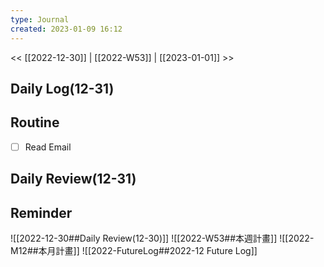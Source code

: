 ```yaml
---
type: Journal
created: 2023-01-09 16:12
---
```

<< [[2022-12-30]] | [[2022-W53]] | [[2023-01-01]] >>
## Daily Log(12-31)

## Routine
- [ ] Read Email

## Daily Review(12-31)

## Reminder
![[2022-12-30##Daily Review(12-30)]]
![[2022-W53##本週計畫]]
![[2022-M12##本月計畫]]
![[2022-FutureLog##2022-12 Future Log]]
